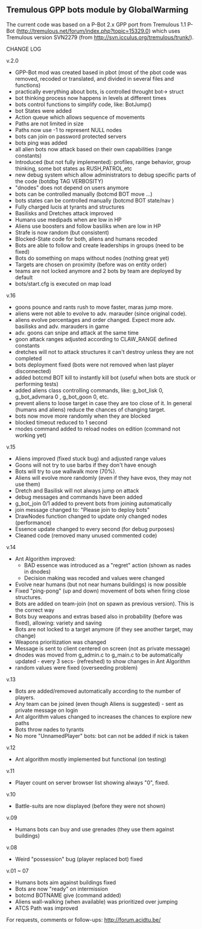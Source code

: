 Tremulous GPP bots module by GlobalWarming
------------------------------------------

The current code was based on a P-Bot 2.x GPP port from Tremulous 1.1 P-Bot (http://tremulous.net/forum/index.php?topic=15329.0) which uses Tremulous version SVN2279 (from http://svn.icculus.org/tremulous/trunk/).

CHANGE LOG

v.2.0
* GPP-Bot mod was created based in pbot (most of the pbot code was removed, recoded or translated, and divided in several files and functions)
* practically everything about bots, is controlled throught bot-> struct
* bot thinking process now happens in levels at different times
* bots control functions to simplify code, like: BotJump()
* bot States were added
* Action queue which allows sequence of movements
* Paths are not limited in size
* Paths now use -1 to represent NULL nodes
* bots can join on password protected servers
* bots ping was added
* all alien bots now attack based on their own capabilities (range constants)
* Introduced (but not fully implemented): profiles, range behavior, group thinking, some bot states as RUSH,PATROL,etc
* new debug system which allow administrators to debug specific parts of the code (botdbg TAG VERBOSITY)
* "dnodes" does not depend on users anymore
* bots can be controlled manually (botcmd BOT move ...)
* bots states can be controlled manually (botcmd BOT state/nav )
* Fully charged lucis at tyrants and structures
* Basilisks and Dretches attack improved
* Humans use medipads when are low in HP
* Aliens use boosters and follow basiliks when are low in HP
* Strafe is now random (but consistent)
* Blocked-State code for both, aliens and humans recoded
* Bots are able to follow and create leaderships in groups (need to be fixed)
* Bots do something on maps without nodes (nothing great yet)
* Targets are chosen on proximity (before was on entity order)
* teams are not locked anymore and 2 bots by team are deployed by default
* bots/start.cfg is executed on map load

v.16
* goons pounce and rants rush to move faster, maras jump more.
* aliens were not able to evolve to adv. marauder (since original code).
* aliens evolve percentages and order changed. Expect more adv. basilisks and adv. marauders in game
* adv. goons can snipe and attack at the same time
* goon attack ranges adjusted according to CLAW_RANGE defined constants
* dretches will not to attack structures it can't destroy unless they are not completed
* bots deployment fixed (bots were not removed when last player disconnected)
* added botcmd BOT kill to instantly kill bot (useful when bots are stuck or performing tests)
* added aliens class controlling commands, like: g_bot_lisk 0,  g_bot_advmara 0 , g_bot_goon 0,  etc.
* prevent aliens to loose target in case they are too close of it. In general (humans and aliens) reduce the chances of changing target.
* bots now move more randomly when they are blocked
* blocked timeout reduced to 1 second
* rnodes command added to reload nodes on edition (command not working yet)

v.15
* Aliens improved (fixed stuck bug) and adjusted range values
* Goons will not try to use barbs if they don't have enough
* Bots will try to use wallwalk more (70%).
* Aliens will evolve more randomly (even if they have evos, they may not use them)
* Dretch and Basilisk will not always jump on attack
* debug messages and commands have been added
* g_bot_join 0/1 added to prevent bots from joining automatically
* join message changed to: "Please join to deploy bots"
* DrawNodes function changed to update only changed nodes (performance)
* Essence update changed to every second (for debug purposes)
* Cleaned code (removed many unused commented code)

v.14
* Ant Algorithm improved:
    - BAD essence was introduced as a "regret" action (shown as nades in dnodes)
    - Decision making was recoded and values were changed
* Evolve near humans (but not near humans buildings) is now possible
* Fixed "ping-pong" (up and down) movement of bots when firing close structures.
* Bots are added on team-join (not on spawn as previous version). This is the correct way
* Bots buy weapons and extras based also in probability (before was fixed), allowing: variety and saving
* Bots are not locked to a target anymore (if they see another target, may change)
* Weapons prioritization was changed
* Message is sent to client centered on screen (not as private message)
* dnodes was moved from g_admin.c to g_main.c to be automatically updated - every 3 secs- (refreshed) to show changes in Ant Algorithm
* random values were fixed (overseeding problem)

v.13
* Bots are added/removed automatically according to the number of players.
* Any team can be joined (even though Aliens is suggested) - sent as private message on login
* Ant algorithm values changed to increases the chances to explore new paths
* Bots throw nades to tyrants
* No more "UnnamedPlayer" bots: bot can not be added if nick is taken

v.12
* Ant algorithm mostly implemented but functional (on testing)

v.11
* Player count on server browser list showing always "0", fixed.

v.10
* Battle-suits are now displayed (before they were not shown)

v.09
* Humans bots can buy and use grenades (they use them against buildings)

v.08
* Weird "possession" bug (player replaced bot) fixed

v.01 ~ 07
* Humans bots aim against buildings fixed
* Bots are now "ready" on intermission
* botcmd BOTNAME give (command added)
* Aliens wall-walking (when available) was prioritized over jumping
* ATCS Path was improved

For requests, comments or follow-ups: 
http://forum.acidtu.be/

